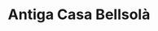 ---
title: "Antiga Casa Bellsolà"
url: /girona/antiga-casa-bellsola-carrer-de-barcelona/
shop: panadería
---